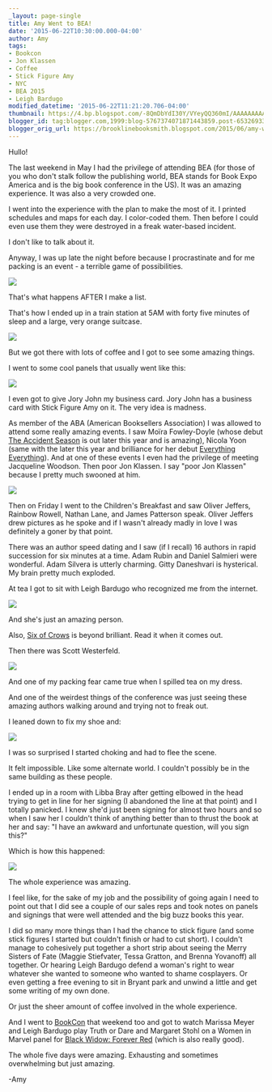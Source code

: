 ```yaml
---
_layout: page-single
title: Amy Went to BEA!
date: '2015-06-22T10:30:00.000-04:00'
author: Amy
tags:
- Bookcon
- Jon Klassen
- Coffee
- Stick Figure Amy
- NYC
- BEA 2015
- Leigh Bardugo
modified_datetime: '2015-06-22T11:21:20.706-04:00'
thumbnail: https://4.bp.blogspot.com/-8QmDbYdI30Y/VYeyQQ360mI/AAAAAAAAAyk/mab5KebtfIc/s72-c/BEAPacking.jpg
blogger_id: tag:blogger.com,1999:blog-5767374071871443859.post-6532693374461255456
blogger_orig_url: https://brooklinebooksmith.blogspot.com/2015/06/amy-went-to-bea.html
---
```

Hullo!  

The last weekend in May I had the privilege of attending BEA (for those of you who don't stalk follow the publishing world, BEA stands for Book Expo America and is the big book conference in the US). It was an amazing experience. It was also a very crowded one.  

I went into the experience with the plan to make the most of it. I printed schedules and maps for each day. I color-coded them. Then before I could even use them they were destroyed in a freak water-based incident.  

I don't like to talk about it.  

Anyway, I was up late the night before because I procrastinate and for me packing is an event - a terrible game of possibilities.  


[![](https://4.bp.blogspot.com/-8QmDbYdI30Y/VYeyQQ360mI/AAAAAAAAAyk/mab5KebtfIc/s400/BEAPacking.jpg)](https://4.bp.blogspot.com/-8QmDbYdI30Y/VYeyQQ360mI/AAAAAAAAAyk/mab5KebtfIc/s1600/BEAPacking.jpg)

That's what happens AFTER I make a list.



That's how I ended up in a train station at 5AM with forty five minutes of sleep and a large, very orange suitcase.

[![](https://1.bp.blogspot.com/-RJlDT_6MLKM/VYeyy9cN8KI/AAAAAAAAAys/R27y5Rf60s4/s320/BEASuitcase.jpg)](https://1.bp.blogspot.com/-RJlDT_6MLKM/VYeyy9cN8KI/AAAAAAAAAys/R27y5Rf60s4/s1600/BEASuitcase.jpg)

But we got there with lots of coffee and I got to see some amazing things.

I went to some cool panels that usually went like this:  

[![](https://1.bp.blogspot.com/-7kmSR-r-g8Y/VYezJrreHTI/AAAAAAAAAy4/CbaQWXUQ1SY/s320/BEAPranksters.jpg)](https://1.bp.blogspot.com/-7kmSR-r-g8Y/VYezJrreHTI/AAAAAAAAAy4/CbaQWXUQ1SY/s1600/BEAPranksters.jpg)

I even got to give Jory John my business card. Jory John has a business card with Stick Figure Amy on it. The very idea is madness.

As member of the ABA (American Booksellers Association) I was allowed to attend some really amazing events. I saw Moïra Fowley-Doyle (whose debut [The Accident Season](https://www.brooklinebooksmith-shop.com/book/9780525429487) is out later this year and is amazing), Nicola Yoon (same with the later this year and brilliance for her debut [Everything Everything](https://www.brooklinebooksmith-shop.com/book/9780553496642)). And at one of these events I even had the privilege of meeting Jacqueline Woodson. Then poor Jon Klassen. I say "poor Jon Klassen" because I pretty much swooned at him.  

[![](https://1.bp.blogspot.com/-jJNq77pdN2g/VYezJuEQkCI/AAAAAAAAAzY/bU4HRFAxzpc/s320/BEAKlassen.jpg)](https://1.bp.blogspot.com/-jJNq77pdN2g/VYezJuEQkCI/AAAAAAAAAzY/bU4HRFAxzpc/s1600/BEAKlassen.jpg)

Then on Friday I went to the Children's Breakfast and saw Oliver Jeffers, Rainbow Rowell, Nathan Lane, and James Patterson speak. Oliver Jeffers drew pictures as he spoke and if I wasn't already madly in love I was definitely a goner by that point. 

There was an author speed dating and I saw (if I recall) 16 authors in rapid succession for six minutes at a time. Adam Rubin and Daniel Salmieri were wonderful. Adam Silvera is utterly charming. Gitty Daneshvari is hysterical. My brain pretty much exploded.

At tea I got to sit with Leigh Bardugo who recognized me from the internet.  







[![](https://2.bp.blogspot.com/-SigrxqRLWLQ/VYezJrm_FJI/AAAAAAAAAzM/-opKrRlrNrc/s320/BEABardugo.jpg)](https://2.bp.blogspot.com/-SigrxqRLWLQ/VYezJrm_FJI/AAAAAAAAAzM/-opKrRlrNrc/s1600/BEABardugo.jpg)





And she's just an amazing person.







Also, [Six of Crows](https://www.brooklinebooksmith-shop.com/book/9781627792127) is beyond brilliant. Read it when it comes out.

Then there was Scott Westerfeld.







[![](https://2.bp.blogspot.com/-HbHQPlLCvW0/VYezKjchATI/AAAAAAAAAzU/IPhrecOrPZM/s320/BEAWesterfeld.jpg)](https://2.bp.blogspot.com/-HbHQPlLCvW0/VYezKjchATI/AAAAAAAAAzU/IPhrecOrPZM/s1600/BEAWesterfeld.jpg)





And one of my packing fear came true when I spilled tea on my dress. 







And one of the weirdest things of the conference was just seeing these amazing authors walking around and trying not to freak out.

I leaned down to fix my shoe and:  







[![](https://3.bp.blogspot.com/-ON-doqGZZLE/VYezKOtCjPI/AAAAAAAAAzE/8OAxzwblrVQ/s400/BEAStohl.jpg)](https://3.bp.blogspot.com/-ON-doqGZZLE/VYezKOtCjPI/AAAAAAAAAzE/8OAxzwblrVQ/s1600/BEAStohl.jpg)





I was so surprised I started choking and had to flee the scene.







It felt impossible. Like some alternate world. I couldn't possibly be in the same building as these people. 

I ended up in a room with Libba Bray after getting elbowed in the head trying to get in line for her signing (I abandoned the line at that point) and I totally panicked. I knew she'd just been signing for almost two hours and so when I saw her I couldn't think of anything better than to thrust the book at her and say: "I have an awkward and unfortunate question, will you sign this?"

Which is how this happened:

[![](https://2.bp.blogspot.com/-tQ2VFVxApXk/VYe4hJddJjI/AAAAAAAAAzs/bG5AQdvVnMA/s320/WP_20150622_03_24_30_Pro.jpg)](https://2.bp.blogspot.com/-tQ2VFVxApXk/VYe4hJddJjI/AAAAAAAAAzs/bG5AQdvVnMA/s1600/WP_20150622_03_24_30_Pro.jpg)

The whole experience was amazing.  

I feel like, for the sake of my job and the possibility of going again I need to point out that I did see a couple of our sales reps and took notes on panels and signings that were well attended and the big buzz books this year. 

I did so many more things than I had the chance to stick figure (and some stick figures I started but couldn't finish or had to cut short). I couldn't manage to cohesively put together a short strip about seeing the Merry Sisters of Fate (Maggie Stiefvater, Tessa Gratton, and Brenna Yovanoff) all together. Or hearing Leigh Bardugo defend a woman's right to wear whatever she wanted to someone who wanted to shame cosplayers. Or even getting a free evening to sit in Bryant park and unwind a little and get some writing of my own done.

Or just the sheer amount of coffee involved in the whole experience.  

And I went to [BookCon](https://www.thebookcon.com/) that weekend too and got to watch Marissa Meyer and Leigh Bardugo play Truth or Dare and Margaret Stohl on a Women in Marvel panel for [Black Widow: Forever Red](https://www.brooklinebooksmith-shop.com/book/9781484726433) (which is also really good).  

The whole five days were amazing. Exhausting and sometimes overwhelming but just amazing.  

-Amy  